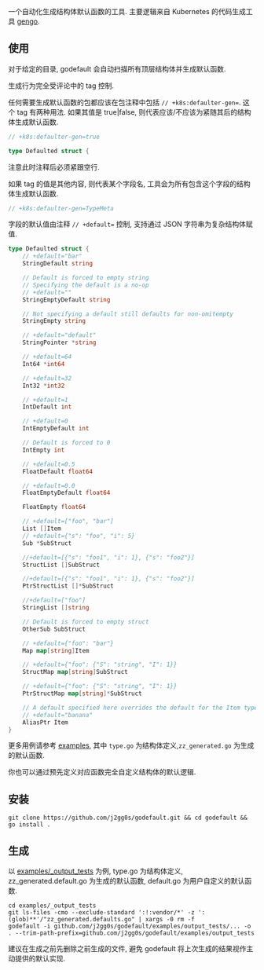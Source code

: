 一个自动化生成结构体默认函数的工具.
主要逻辑来自 Kubernetes 的代码生成工具 [gengo](https://github.com/kubernetes/gengo/blob/master/examples/defaulter-gen/generators/defaulter.go).

## 使用
对于给定的目录, godefault 会自动扫描所有顶层结构体并生成默认函数.

生成行为完全受评论中的 tag 控制.

任何需要生成默认函数的包都应该在包注释中包括 `// +k8s:defaulter-gen=`.
这个 tag 有两种用法.
如果其值是 true|false,
则代表应该/不应该为紧随其后的结构体生成默认函数.
```go
// +k8s:defaulter-gen=true

type Defaulted struct {
```
注意此时注释后必须紧跟空行.

如果 tag 的值是其他内容, 则代表某个字段名, 工具会为所有包含这个字段的结构体生成默认函数.
```go
// +k8s:defaulter-gen=TypeMeta
```

字段的默认值由注释 `// +default=` 控制, 支持通过 JSON 字符串为复杂结构体赋值.
```go
type Defaulted struct {
	// +default="bar"
	StringDefault string

	// Default is forced to empty string
	// Specifying the default is a no-op
	// +default=""
	StringEmptyDefault string

	// Not specifying a default still defaults for non-omitempty
	StringEmpty string

	// +default="default"
	StringPointer *string

	// +default=64
	Int64 *int64

	// +default=32
	Int32 *int32

	// +default=1
	IntDefault int

	// +default=0
	IntEmptyDefault int

	// Default is forced to 0
	IntEmpty int

	// +default=0.5
	FloatDefault float64

	// +default=0.0
	FloatEmptyDefault float64

	FloatEmpty float64

	// +default=["foo", "bar"]
	List []Item
	// +default={"s": "foo", "i": 5}
	Sub *SubStruct

	//+default=[{"s": "foo1", "i": 1}, {"s": "foo2"}]
	StructList []SubStruct

	//+default=[{"s": "foo1", "i": 1}, {"s": "foo2"}]
	PtrStructList []*SubStruct

	//+default=["foo"]
	StringList []string

	// Default is forced to empty struct
	OtherSub SubStruct

	// +default={"foo": "bar"}
	Map map[string]Item

	// +default={"foo": {"S": "string", "I": 1}}
	StructMap map[string]SubStruct

	// +default={"foo": {"S": "string", "I": 1}}
	PtrStructMap map[string]*SubStruct

	// A default specified here overrides the default for the Item type
	// +default="banana"
	AliasPtr Item
}
```
更多用例请参考 [examples](./examples/_output_tests), 其中
`type.go` 为结构体定义,`zz_generated.go` 为生成的默认函数.

你也可以通过预先定义对应函数完全自定义结构体的默认逻辑.

## 安装
```shell
git clone https://github.com/j2gg0s/godefault.git && cd godefault && go install .
```

## 生成
以 [examples/_output_tests](./examples/_output_tests) 为例, type.go 为结构体定义, zz_generated.default.go 为生成的默认函数, default.go 为用户自定义的默认函数.
```shell
cd examples/_output_tests
git ls-files -cmo --exclude-standard ':!:vendor/*' -z ':(glob)**'/"zz_generated.defaults.go" | xargs -0 rm -f 
godefault -i github.com/j2gg0s/godefault/examples/output_tests/... -o . --trim-path-prefix=github.com/j2gg0s/godefault/examples/output_tests
```

建议在生成之前先删除之前生成的文件, 避免 godefault 将上次生成的结果视作主动提供的默认实现.
